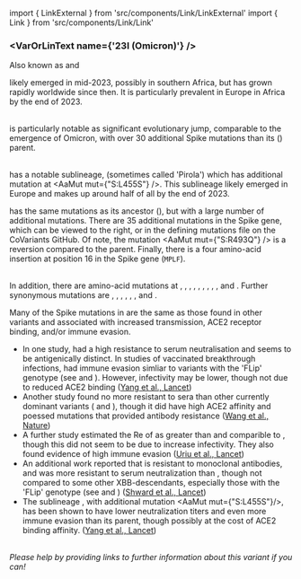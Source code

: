 import { LinkExternal } from 'src/components/Link/LinkExternal'
import { Link } from 'src/components/Link/Link'




<MdxContent filepath="clusters/VoCHeader.md" />

### <VarOrLinText name={'23I (Omicron)'} />
Also known as <VarOrLin name="23I (Omicron)" invert={true}/> and <Who name="Omicron" />

<MdxContent filepath="clusters/OmicronHeader.md" />

<VarOrLin name="23I (Omicron)"/> likely emerged in mid-2023, possibly in southern Africa, but has grown rapidly worldwide since then. It is particularly prevalent in Europe in Africa by the end of 2023.
<br/><br/>

<VarOrLin name="23I (Omicron)" prefix=""/> is particularly notable as significant evolutionary jump, comparable to the emergence of Omicron, with over 30 additional Spike mutations than its <VarOrLin name="21L (Omicron)" prefix=""/> (<Lin name="BA.2" />) parent.
<br/>
<br/>

<VarOrLin name="23I (Omicron)" prefix=""/> has a notable sublineage, <Lin name="JN.1" /> (sometimes called 'Pirola') which has additional mutation at <AaMut mut={"S:L455S"} />. This sublineage likely emerged in Europe and makes up around half of all <VarOrLin name="23I (Omicron)" prefix=""/> by the end of 2023.

<VarOrLin name="23I (Omicron)" prefix=""/> has the same mutations as its ancestor <VarOrLin name="21L (Omicron)" prefix=""/> (<Lin name="BA.2" />), but with a large number of additional mutations. There are 35 additional mutations in the Spike gene, which can be viewed to the right, or in the <LinkExternal href="https://github.com/hodcroftlab/covariants/blob/master/defining_mutations/23I.Omicron.tsv">defining mutations file</LinkExternal> on the CoVariants GitHub. Of note, the mutation <AaMut mut={"S:R493Q"} /> is a reversion compared to the <VarOrLin name="21L (Omicron)" prefix=""/> parent. Finally, there is a four amino-acid insertion at position 16 in the Spike gene (<code>MPLF</code>).

<br/>
In addition, there are amino-acid mutations at <AaMut mut={"ORF1a:A211D"} />, <AaMut mut={"ORF1a:V1056L"} />, <AaMut mut={"ORF1a:N2526S"} />, <AaMut mut={"ORF1a:A2710T"} />, <AaMut mut={"ORF1a:V3593F"} />, <AaMut mut={"ORF1a:T4175I"} />, <AaMut mut={"M:D3H"} />, <AaMut mut={"M:T30A"} />, <AaMut mut={"M:A104V"} />, and <AaMut mut={"M:Q229K"} />. Further synonymous mutations are <NucMut mut="C8293T" />, <NucMut mut="T13339C" />, <NucMut mut="T15756A" />, <NucMut mut="A18492G" />, <NucMut mut="C21622T" />, <NucMut mut="C25207T" />, and <NucMut mut="C26681T" />. 
<br/>

Many of the Spike mutations in <VarOrLin name="23I (Omicron)" prefix=""/> are the same as those found in other variants and associated with increased transmission, ACE2 receptor binding, and/or immune evasion. 

- In one study, <VarOrLin name="23I (Omicron)" prefix=""/> had a high resistance to serum neutralisation and seems to be antigenically distinct. In studies of vaccinated breakthrough infections, <VarOrLin name="23I (Omicron)" prefix=""/> had immune evasion simliar to variants with the 'FLip' genotype (see <VarOrLin name="23G (Omicron)" prefix=""/> and <VarOrLin name="23H (Omicron)" prefix=""/>). However, infectivity may be lower, though not due to reduced ACE2 binding ([Yang et al., Lancet](https://www.thelancet.com/journals/laninf/article/PIIS1473-3099(23)00573-X/fulltext))
- Another study found <VarOrLin name="23I (Omicron)" prefix=""/> no more resistant to sera than other currently dominant variants (<VarOrLin name="23A (Omicron)" prefix=""/> and <VarOrLin name="23F (Omicron)" prefix=""/>), though it did have high ACE2 affinity and poessed mutations that provided antibody resistance ([Wang et al., Nature](https://www.nature.com/articles/s41586-023-06750-w)) 
- A further study estimated the Re of <VarOrLin name="23I (Omicron)" prefix=""/> as greater than <VarOrLin name="23A (Omicron)" prefix=""/> and comparible to <VarOrLin name="23F (Omicron)" prefix=""/>, though this did not seem to be due to increase infectivity. They also found evidence of high immune evasion ([Uriu et al., Lancet](https://www.thelancet.com/journals/laninf/article/PIIS1473-3099(23)00575-3/fulltext))
- An additional work reported that <VarOrLin name="23I (Omicron)" prefix=""/> is resistant to monoclonal antibodies, and was more resistant to serum neutralization than <VarOrLin name="23A (Omicron)" prefix=""/>, though not compared to some other XBB-descendants, especially those with the 'FLip' genotype (see <VarOrLin name="23G (Omicron)" prefix=""/> and <VarOrLin name="23H (Omicron)" prefix=""/>) ([Shward et al., Lancet](https://www.thelancet.com/journals/laninf/article/PIIS1473-3099(23)00588-1/fulltext))
- The sublineage <Lin name="JN.1" />, with additional mutation <AaMut mut={"S:L455S"}/>, has been shown to have lower neutralization titers and even more immune evasion than its parent, though possibly at the cost of ACE2 binding affinity. ([Yang et al., Lancet](https://www.thelancet.com/journals/laninf/article/PIIS1473-3099(23)00744-2/fulltext))

<br/>
<i>Please help by providing links to further information about this variant if you can!</i>




